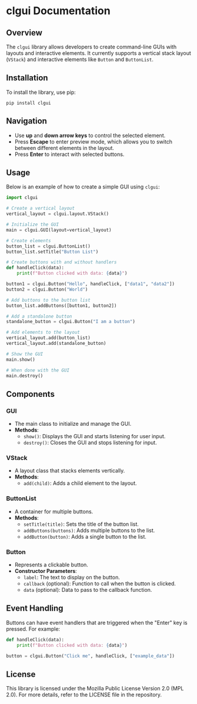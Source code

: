 # clgui Documentation

## Overview
The `clgui` library allows developers to create command-line GUIs with layouts and interactive elements. It currently supports a vertical stack layout (`VStack`) and interactive elements like `Button` and `ButtonList`.

## Installation
To install the library, use pip:
```
pip install clgui
```

## Navigation
- Use **up** and **down arrow keys** to control the selected element.
- Press **Escape** to enter preview mode, which allows you to switch between different elements in the layout.
- Press **Enter** to interact with selected buttons.

## Usage
Below is an example of how to create a simple GUI using `clgui`:

```python
import clgui

# Create a vertical layout
vertical_layout = clgui.layout.VStack()

# Initialize the GUI
main = clgui.GUI(layout=vertical_layout)

# Create elements
button_list = clgui.ButtonList()
button_list.setTitle("Button List")

# Create buttons with and without handlers
def handleClick(data):
    print(f"Button clicked with data: {data}")

button1 = clgui.Button("Hello", handleClick, ["data1", "data2"])
button2 = clgui.Button("World") 

# Add buttons to the button list
button_list.addButtons([button1, button2])

# Add a standalone button
standalone_button = clgui.Button("I am a button")

# Add elements to the layout
vertical_layout.add(button_list)
vertical_layout.add(standalone_button)

# Show the GUI
main.show()

# When done with the GUI
main.destroy()
```

## Components

### GUI
- The main class to initialize and manage the GUI.
- **Methods**:
  - `show()`: Displays the GUI and starts listening for user input.
  - `destroy()`: Closes the GUI and stops listening for input.

### VStack
- A layout class that stacks elements vertically.
- **Methods**:
  - `add(child)`: Adds a child element to the layout.

### ButtonList
- A container for multiple buttons.
- **Methods**:
  - `setTitle(title)`: Sets the title of the button list.
  - `addButtons(buttons)`: Adds multiple buttons to the list.
  - `addButton(button)`: Adds a single button to the list.

### Button
- Represents a clickable button.
- **Constructor Parameters**:
  - `label`: The text to display on the button.
  - `callback` (optional): Function to call when the button is clicked.
  - `data` (optional): Data to pass to the callback function.

## Event Handling
Buttons can have event handlers that are triggered when the "Enter" key is pressed. For example:

```python
def handleClick(data):
    print(f"Button clicked with data: {data}")

button = clgui.Button("Click me", handleClick, ["example_data"])
```

## License
This library is licensed under the Mozilla Public License Version 2.0 (MPL 2.0).
For more details, refer to the LICENSE file in the repository.